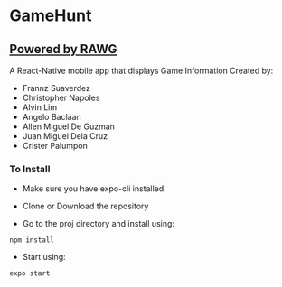 # GameHunt
## [Powered by RAWG](https://rawg.io/)


  A React-Native mobile app that displays Game Information
  Created by:
  * Frannz Suaverdez
  * Christopher Napoles
  * Alvin Lim
  * Angelo Baclaan
  * Allen Miguel De Guzman
  * Juan Miguel Dela Cruz
  * Crister Palumpon
  
###  To Install
  
*  Make sure you have expo-cli installed
  
 * Clone or Download the repository
  
 * Go to the proj directory and install using:
  
  ```npm install```
  
 * Start using:
  
  ```expo start```
  
